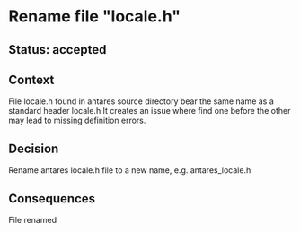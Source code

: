 # Rename file "locale.h"

## Status: accepted

## Context

File locale.h found in antares source directory bear the same name as a standard header locale.h
It creates an issue where find one before the other may lead to missing definition errors.

## Decision

Rename antares locale.h file to a new name, e.g. antares_locale.h

## Consequences

File renamed
